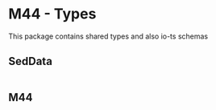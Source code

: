 # M44 - Types

This package contains shared types and also io-ts schemas

## SedData

```ts
```

## M44

```ts
```
